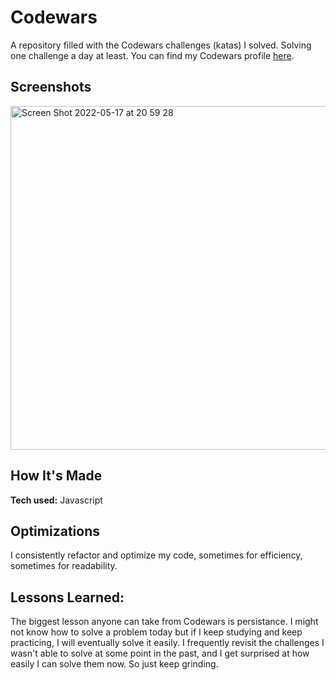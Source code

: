 # Codewars
A repository filled with the Codewars challenges (katas) I solved. Solving one challenge a day at least. 
You can find my Codewars profile <a href="https://www.codewars.com/users/franciscocasillas">here</a>. 

## Screenshots
<img width="550" alt="Screen Shot 2022-05-17 at 20 59 28" src="https://user-images.githubusercontent.com/17735860/168941611-15c3ee3c-d06f-4f03-adce-3c21d7a7a120.png">

## How It's Made
  <b>Tech used:</b> Javascript

## Optimizations
I consistently refactor and optimize my code, sometimes for efficiency, sometimes for readability. 

## Lessons Learned:
The biggest lesson anyone can take from Codewars is persistance. I might not know how to solve a problem today but if I keep studying and keep practicing, I will eventually solve it easily. I frequently revisit the challenges I wasn't able to solve at some point in the past, and I get surprised at how easily I can solve them now. So just keep grinding. 
